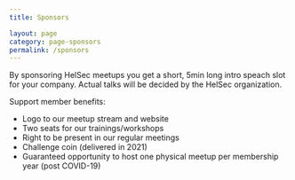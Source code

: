 ```yaml
---
title: Sponsors

layout: page
category: page-sponsors
permalink: /sponsors
---
```


By sponsoring HelSec meetups you get a short, 5min long intro speach slot for your company. Actual talks will be decided by the HelSec organization.

Support member benefits:

- Logo to our meetup stream and website
- Two seats for our trainings/workshops
- Right to be present in our regular meetings
- Challenge coin (delivered in 2021)
- Guaranteed opportunity to host one physical meetup per membership year (post COVID-19)

